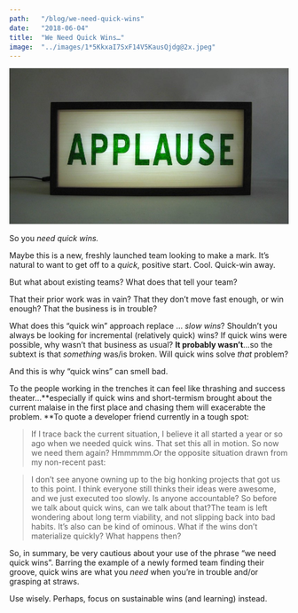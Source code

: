 ```yaml
---
path:	"/blog/we-need-quick-wins"
date:	"2018-06-04"
title:	"We Need Quick Wins…"
image:	"../images/1*5KkxaI7SxF14V5KausQjdg@2x.jpeg"
---
```


![](../images/1*5KkxaI7SxF14V5KausQjdg@2x.jpeg)

So you *need quick wins.*

Maybe this is a new, freshly launched team looking to make a mark. It’s natural to want to get off to a *quick*, positive start. Cool. Quick-win away.

But what about existing teams? What does that tell your team?

That their prior work was in vain? That they don’t move fast enough, or win enough? That the business is in trouble?

What does this “quick win” approach replace … *slow wins*? Shouldn’t you always be looking for incremental (relatively quick) wins? If quick wins were possible, why wasn’t that business as usual? **It probably wasn’t**…so the subtext is that *something* was/is broken. Will quick wins solve *that* problem?

And this is why “quick wins” can smell bad.

To the people working in the trenches it can feel like thrashing and success theater…**especially if quick wins and short-termism brought about the current malaise in the first place and chasing them will exacerabte the problem. **To quote a developer friend currently in a tough spot:


> If I trace back the current situation, I believe it all started a year or so ago when we needed quick wins. That set this all in motion. So now we need them again? Hmmmmm.Or the opposite situation drawn from my non-recent past:


> I don’t see anyone owning up to the big honking projects that got us to this point. I think everyone still thinks their ideas were awesome, and we just executed too slowly. Is anyone accountable? So before we talk about quick wins, can we talk about that?The team is left wondering about long term viability, and not slipping back into bad habits. It’s also can be kind of ominous. What if the wins don’t materialize quickly? What happens then?

So, in summary, be very cautious about your use of the phrase “we need quick wins”. Barring the example of a newly formed team finding their groove, quick wins are what you *need* when you’re in trouble and/or grasping at straws.

Use wisely. Perhaps, focus on sustainable wins (and learning) instead.

